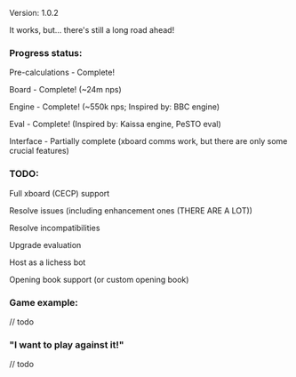 Version: 1.0.2

It works, but... there's still a long road ahead!

### Progress status:

Pre-calculations - Complete!

Board - Complete! (~24m nps)

Engine - Complete! (~550k nps; Inspired by: BBC engine)

Eval - Complete! (Inspired by: Kaissa engine, PeSTO eval)

Interface - Partially complete (xboard comms work, but there are only some crucial features)

### TODO:

Full xboard (CECP) support

Resolve issues (including enhancement ones (THERE ARE A LOT))

Resolve incompatibilities

Upgrade evaluation

Host as a lichess bot

Opening book support (or custom opening book)

### Game example:

// todo

### "I want to play against it!"

// todo